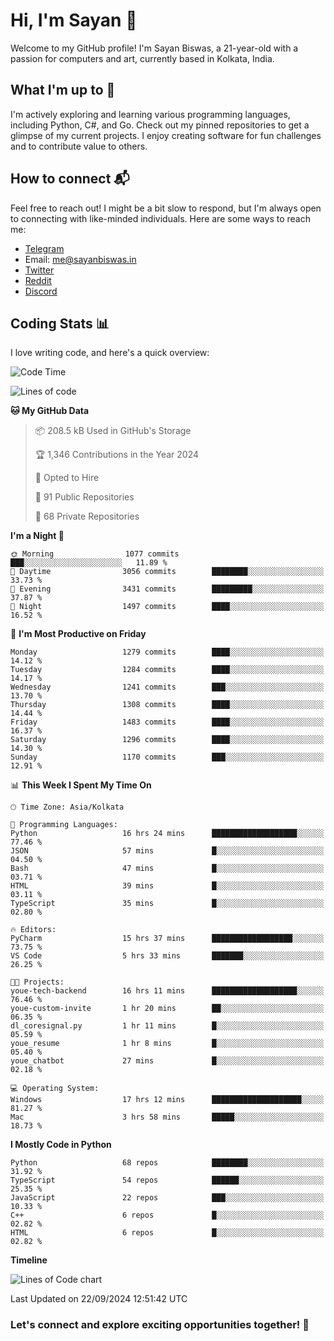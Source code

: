 # Hi, I'm Sayan 👋

Welcome to my GitHub profile! I'm Sayan Biswas, a 21-year-old with a passion for computers and art, currently based in Kolkata, India.

## What I'm up to 🚀

I'm actively exploring and learning various programming languages, including Python, C#, and Go. Check out my pinned repositories to get a glimpse of my current projects. I enjoy creating software for fun challenges and to contribute value to others.

## How to connect 📬

Feel free to reach out! I might be a bit slow to respond, but I'm always open to connecting with like-minded individuals. Here are some ways to reach me:

- [Telegram](https://t.me/dank_as_fuck)
- Email: [me@sayanbiswas.in](mailto:me@sayanbiswas.in)
- [Twitter](https://twitter.com/TheDankDel)
- [Reddit](https://www.reddit.com/user/dank_as_fuck_/)
- [Discord](https://discordapp.com/users/506536929152466945)

## Coding Stats 📊

I love writing code, and here's a quick overview:

<!--START_SECTION:waka-->
![Code Time](http://img.shields.io/badge/Code%20Time-1%2C773%20hrs%2013%20mins-blue)

![Lines of code](https://img.shields.io/badge/From%20Hello%20World%20I%27ve%20Written-6.0%20million%20lines%20of%20code-blue)

**🐱 My GitHub Data** 

> 📦 208.5 kB Used in GitHub's Storage 
 > 
> 🏆 1,346 Contributions in the Year 2024
 > 
> 💼 Opted to Hire
 > 
> 📜 91 Public Repositories 
 > 
> 🔑 68 Private Repositories 
 > 
**I'm a Night 🦉** 

```text
🌞 Morning                1077 commits        ███░░░░░░░░░░░░░░░░░░░░░░   11.89 % 
🌆 Daytime                3056 commits        ████████░░░░░░░░░░░░░░░░░   33.73 % 
🌃 Evening                3431 commits        █████████░░░░░░░░░░░░░░░░   37.87 % 
🌙 Night                  1497 commits        ████░░░░░░░░░░░░░░░░░░░░░   16.52 % 
```
📅 **I'm Most Productive on Friday** 

```text
Monday                   1279 commits        ████░░░░░░░░░░░░░░░░░░░░░   14.12 % 
Tuesday                  1284 commits        ████░░░░░░░░░░░░░░░░░░░░░   14.17 % 
Wednesday                1241 commits        ███░░░░░░░░░░░░░░░░░░░░░░   13.70 % 
Thursday                 1308 commits        ████░░░░░░░░░░░░░░░░░░░░░   14.44 % 
Friday                   1483 commits        ████░░░░░░░░░░░░░░░░░░░░░   16.37 % 
Saturday                 1296 commits        ████░░░░░░░░░░░░░░░░░░░░░   14.30 % 
Sunday                   1170 commits        ███░░░░░░░░░░░░░░░░░░░░░░   12.91 % 
```


📊 **This Week I Spent My Time On** 

```text
🕑︎ Time Zone: Asia/Kolkata

💬 Programming Languages: 
Python                   16 hrs 24 mins      ███████████████████░░░░░░   77.46 % 
JSON                     57 mins             █░░░░░░░░░░░░░░░░░░░░░░░░   04.50 % 
Bash                     47 mins             █░░░░░░░░░░░░░░░░░░░░░░░░   03.71 % 
HTML                     39 mins             █░░░░░░░░░░░░░░░░░░░░░░░░   03.11 % 
TypeScript               35 mins             █░░░░░░░░░░░░░░░░░░░░░░░░   02.80 % 

🔥 Editors: 
PyCharm                  15 hrs 37 mins      ██████████████████░░░░░░░   73.75 % 
VS Code                  5 hrs 33 mins       ███████░░░░░░░░░░░░░░░░░░   26.25 % 

🐱‍💻 Projects: 
youe-tech-backend        16 hrs 11 mins      ███████████████████░░░░░░   76.46 % 
youe-custom-invite       1 hr 20 mins        ██░░░░░░░░░░░░░░░░░░░░░░░   06.35 % 
dl_coresignal.py         1 hr 11 mins        █░░░░░░░░░░░░░░░░░░░░░░░░   05.59 % 
youe_resume              1 hr 8 mins         █░░░░░░░░░░░░░░░░░░░░░░░░   05.40 % 
youe_chatbot             27 mins             █░░░░░░░░░░░░░░░░░░░░░░░░   02.18 % 

💻 Operating System: 
Windows                  17 hrs 12 mins      ████████████████████░░░░░   81.27 % 
Mac                      3 hrs 58 mins       █████░░░░░░░░░░░░░░░░░░░░   18.73 % 
```

**I Mostly Code in Python** 

```text
Python                   68 repos            ████████░░░░░░░░░░░░░░░░░   31.92 % 
TypeScript               54 repos            ██████░░░░░░░░░░░░░░░░░░░   25.35 % 
JavaScript               22 repos            ███░░░░░░░░░░░░░░░░░░░░░░   10.33 % 
C++                      6 repos             █░░░░░░░░░░░░░░░░░░░░░░░░   02.82 % 
HTML                     6 repos             █░░░░░░░░░░░░░░░░░░░░░░░░   02.82 % 
```



**Timeline**

![Lines of Code chart](https://raw.githubusercontent.com/Dank-del/Dank-del/main/assets/bar_graph.png)


 Last Updated on 22/09/2024 12:51:42 UTC
<!--END_SECTION:waka-->

### Let's connect and explore exciting opportunities together! 🚀
